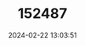 ---
title: "152487"
category: "Echinopsis coquimbana"
draft: false
date: 2024-02-22 13:03:51
languages:
  Spanish; Castilian: ["Quisco Coquimbano"]
---
